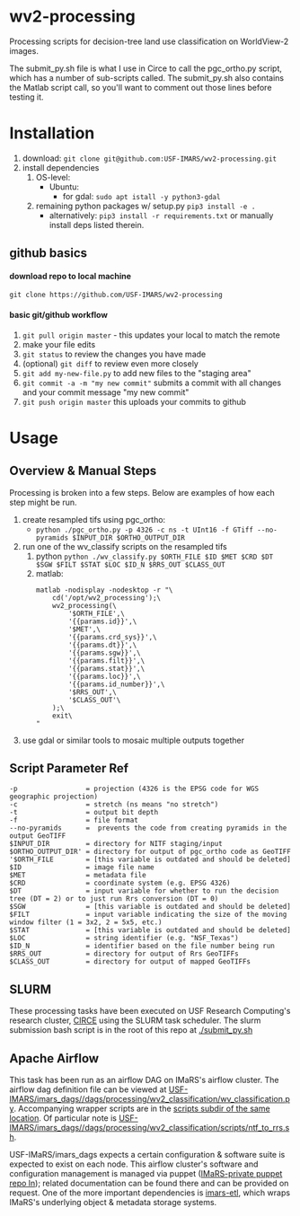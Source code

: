 # wv2-processing
Processing scripts for decision-tree land use classification on WorldView-2 images.

The submit_py.sh file is what I use in Circe to call the pgc_ortho.py script, which has a number of sub-scripts called.
The submit_py.sh also contains the Matlab script call, so you'll want to comment out those lines before testing it.

# Installation
1. download: `git clone git@github.com:USF-IMARS/wv2-processing.git`
2. install dependencies
    1. OS-level:
        * Ubuntu:
            * for gdal: `sudo apt istall -y python3-gdal`
    2. remaining python packages w/ setup.py `pip3 install -e .`
        * alternatively: `pip3 install -r requirements.txt` or manually install deps listed therein.

## github basics

#### download repo to local machine
`git clone https://github.com/USF-IMARS/wv2-processing`

#### basic git/github workflow
1. `git pull origin master` - this updates your local to match the remote
2. make your file edits
3. `git status` to review the changes you have made
4. (optional) `git diff` to review even more closely
5. `git add my-new-file.py` to add new files to the "staging area"
6. `git commit -a -m "my new commit"` submits a commit with all changes and your commit message "my new commit"
7. `git push origin master` this uploads your commits to github


# Usage
## Overview & Manual Steps
Processing is broken into a few steps.
Below are examples of how each step might be run.
1. create resampled tifs using pgc_ortho:
    * `python ./pgc_ortho.py -p 4326 -c ns -t UInt16 -f GTiff --no-pyramids $INPUT_DIR $ORTHO_OUTPUT_DIR`
2. run one of the wv_classify scripts on the resampled tifs
    1. python `python ./wv_classify.py $ORTH_FILE $ID $MET $CRD $DT $SGW $FILT $STAT $LOC $ID_N $RRS_OUT $CLASS_OUT`
    2. matlab:
        ```
        matlab -nodisplay -nodesktop -r "\
            cd('/opt/wv2_processing');\
            wv2_processing(\
                '$ORTH_FILE',\
                '{{params.id}}',\
                '$MET',\
                '{{params.crd_sys}}',\
                '{{params.dt}}',\
                '{{params.sgw}}',\
                '{{params.filt}}',\
                '{{params.stat}}',\
                '{{params.loc}}',\
                '{{params.id_number}}',\
                '$RRS_OUT',\
                '$CLASS_OUT'\
            );\
            exit\
        "
        ```
3. use gdal or similar tools to mosaic multiple outputs together

## Script Parameter Ref

```
-p                 = projection (4326 is the EPSG code for WGS geographic projection)
-c                 = stretch (ns means "no stretch")
-t                 = output bit depth
-f                 = file format
--no-pyramids      =  prevents the code from creating pyramids in the output GeoTIFF
$INPUT_DIR         = directory for NITF staging/input
$ORTHO_OUTPUT_DIR' = directory for output of pgc_ortho code as GeoTIFF
'$ORTH_FILE        = [this variable is outdated and should be deleted]
$ID                = image file name
$MET               = metadata file 
$CRD               = coordinate system (e.g. EPSG 4326)
$DT                = input variable for whether to run the decision tree (DT = 2) or to just run Rrs conversion (DT = 0)
$SGW               = [this variable is outdated and should be deleted]
$FILT              = input variable indicating the size of the moving window filter (1 = 3x2, 2 = 5x5, etc.)
$STAT              = [this variable is outdated and should be deleted]
$LOC               = string identifier (e.g. "NSF_Texas")
$ID_N              = identifier based on the file number being run
$RRS_OUT           = directory for output of Rrs GeoTIFFs
$CLASS_OUT         = directory for output of mapped GeoTIFFs
```

## SLURM
These processing tasks have been executed on USF Research Computing's research cluster, [CIRCE](https://wiki.rc.usf.edu/index.php/CIRCE) using the SLURM task scheduler.
The slurm submission bash script is in the root of this repo at [./submit_py.sh](https://github.com/USF-IMARS/wv2-processing/blob/master/submit_py.sh)

## Apache Airflow
This task has been run as an airflow DAG on IMaRS's airflow cluster.
The airflow dag definition file can be viewed at [USF-IMARS/imars_dags//dags/processing/wv2_classification/wv_classification.py](https://github.com/USF-IMARS/imars_dags/blob/master/dags/processing/wv2_classification/wv_classification.py).
Accompanying wrapper scripts are in the [scripts subdir of the same location](https://github.com/USF-IMARS/imars_dags/tree/master/dags/processing/wv2_classification/scripts).
Of particular note is [USF-IMARS/imars_dags//dags/processing/wv2_classification/scripts/ntf_to_rrs.sh](https://github.com/USF-IMARS/imars_dags/blob/master/dags/processing/wv2_classification/scripts/ntf_to_rrs.sh).

USF-IMaRS/imars_dags expects a certain configuration & software suite is expected to exist on each node.
This airflow cluster's software and configuration management is managed via puppet ([IMaRS-private puppet repo ln](https://github.com/usf-imars/imars_puppet)); related documentation can be found there and can be provided on request.
One of the more important dependencies is [imars-etl](https://github.com/USF-IMARS/imars-etl), which wraps IMaRS's underlying object & metadata storage systems.
